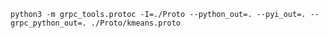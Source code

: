 ```python3 -m grpc_tools.protoc -I=./Proto --python_out=. --pyi_out=. --grpc_python_out=. ./Proto/kmeans.proto```